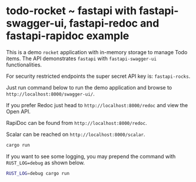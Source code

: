 # todo-rocket ~ fastapi with fastapi-swagger-ui, fastapi-redoc and fastapi-rapidoc example

This is a demo `rocket` application with in-memory storage to manage Todo items. The API
demonstrates `fastapi` with `fastapi-swagger-ui` functionalities.

For security restricted endpoints the super secret API key is: `fastapi-rocks`.

Just run command below to run the demo application and browse to `http://localhost:8000/swagger-ui/`.

If you prefer Redoc just head to `http://localhost:8000/redoc` and view the Open API.

RapiDoc can be found from `http://localhost:8000/redoc`.

Scalar can be reached on `http://localhost:8000/scalar`.

```bash
cargo run
```

If you want to see some logging, you may prepend the command with `RUST_LOG=debug` as shown below.

```bash
RUST_LOG=debug cargo run
```
